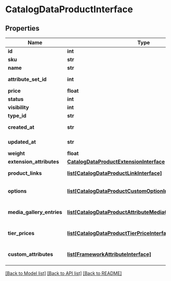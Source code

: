 # CatalogDataProductInterface

## Properties
Name | Type | Description | Notes
------------ | ------------- | ------------- | -------------
**id** | **int** | Id | [optional] 
**sku** | **str** | Sku | 
**name** | **str** | Name | [optional] 
**attribute_set_id** | **int** | Attribute set id | [optional] 
**price** | **float** | Price | [optional] 
**status** | **int** | Status | [optional] 
**visibility** | **int** | Visibility | [optional] 
**type_id** | **str** | Type id | [optional] 
**created_at** | **str** | Created date | [optional] 
**updated_at** | **str** | Updated date | [optional] 
**weight** | **float** | Weight | [optional] 
**extension_attributes** | [**CatalogDataProductExtensionInterface**](CatalogDataProductExtensionInterface.md) |  | [optional] 
**product_links** | [**list[CatalogDataProductLinkInterface]**](CatalogDataProductLinkInterface.md) | Product links info | [optional] 
**options** | [**list[CatalogDataProductCustomOptionInterface]**](CatalogDataProductCustomOptionInterface.md) | List of product options | [optional] 
**media_gallery_entries** | [**list[CatalogDataProductAttributeMediaGalleryEntryInterface]**](CatalogDataProductAttributeMediaGalleryEntryInterface.md) | Media gallery entries | [optional] 
**tier_prices** | [**list[CatalogDataProductTierPriceInterface]**](CatalogDataProductTierPriceInterface.md) | List of product tier prices | [optional] 
**custom_attributes** | [**list[FrameworkAttributeInterface]**](FrameworkAttributeInterface.md) | Custom attributes values. | [optional] 

[[Back to Model list]](../README.md#documentation-for-models) [[Back to API list]](../README.md#documentation-for-api-endpoints) [[Back to README]](../README.md)


